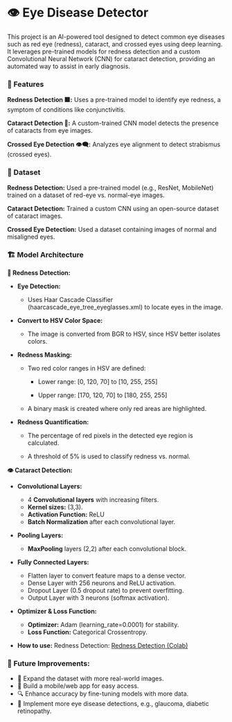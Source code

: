 
# 👁 Eye Disease Detector

This project is an AI-powered tool designed to detect common eye diseases such as red eye (redness), cataract, and crossed eyes using deep learning. It leverages pre-trained models for redness detection and a custom Convolutional Neural Network (CNN) for cataract detection, providing an automated way to assist in early diagnosis.




### 🚀 Features

**Redness Detection 🟥:**
Uses a pre-trained model to identify eye redness, a symptom of conditions like conjunctivitis.

**Cataract Detection 👀:** 
 A custom-trained CNN model detects the presence of cataracts from eye images.

**Crossed Eye Detection 👁️‍🗨️:**
Analyzes eye alignment to detect strabismus (crossed eyes).
    

### 📂 Dataset

**Redness Detection:** Used a pre-trained model (e.g., ResNet, MobileNet) trained on a dataset of red-eye vs. normal-eye images.

**Cataract Detection:** Trained a custom CNN using an open-source dataset of cataract images.

**Crossed Eye Detection:** Used a dataset containing images of normal and misaligned eyes.


### 🏗 Model Architecture

**🔴 Redness Detection:**
*  **Eye Detection:**
    * Uses Haar Cascade Classifier (haarcascade_eye_tree_eyeglasses.xml) to locate eyes in the image.

* **Convert to HSV Color Space:**
    * The image is converted from BGR to HSV, since HSV better isolates colors.

* **Redness Masking:**
    * Two red color ranges in HSV are defined:

        * Lower range: [0, 120, 70] to [10, 255, 255]

        * Upper range: [170, 120, 70] to [180, 255, 255]

    * A binary mask is created where only red areas are highlighted.

* **Redness Quantification:**
    * The percentage of red pixels in the detected eye region is calculated.

    * A threshold of 5% is used to classify redness vs. normal.


**👁 Cataract Detection:**
* **Convolutional Layers:**     
  * 4 **Convolutional layers** with increasing filters.
  * **Kernel sizes:** (3,3).
  * **Activation Function:** ReLU
  * **Batch Normalization** after each convolutional layer.

* **Pooling Layers:**
  * **MaxPooling** layers (2,2) after each convolutional block.

* **Fully Connected Layers:**
  * Flatten layer to convert feature maps to a dense vector.
  * Dense Layer with 256 neurons and ReLU activation.
  * Dropout Layer (0.5 dropout rate) to prevent overfitting.
  * Output Layer with 3 neurons (softmax activation).

* **Optimizer & Loss Function:**
  * **Optimizer:** Adam (learning_rate=0.0001) for stability.
  * **Loss Function:** Categorical Crossentropy.

* **How to use:**
  Redness Detection: <a href="https://colab.research.google.com/drive/1l83gVpr1dy-9k7Bo8GN0TR0fmILduGoS">Redness Detection (Colab)</a>

### 📌 Future Improvements:
  * 🏥 Expand the dataset with more real-world images.
  * 📱 Build a mobile/web app for easy access.
  * 🔍 Enhance accuracy by fine-tuning models with more data.
  * 🧠 Implement more eye disease detections, e.g., glaucoma, diabetic retinopathy.





